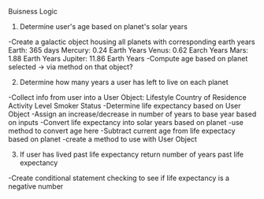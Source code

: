 Buisness Logic

1. Determine user's age based on planet's solar years

  -Create a galactic object housing all planets with corresponding earth years
  Earth: 365 days
  Mercury: 0.24 Earth Years
  Venus: 0.62 Earch Years
  Mars: 1.88 Earth Years
  Jupiter: 11.86 Earth Years
  -Compute age based on planet selected -> via method on that object?


2. Determine how many years a user has left to live on each planet

  -Collect info from user into a User Object:
  Lifestyle
  Country of Residence
  Activity Level
  Smoker Status
  -Determine life expectancy based on User Object 
    -Assign an increase/decrease in number of years to base year based on inputs
  -Convert life expectancy into solar years based on planet
    -use method to convert age here
  -Subtract current age from life expectacy based on planet
    -create a method to use with User Object

3. If user has lived past life expectancy return number of years past life expectancy
  
  -Create conditional statement checking to see if life expectancy is a negative number

